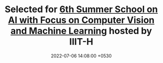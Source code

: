 ---
layout: post
title:  "Selected for <a href='http://cvit.iiit.ac.in/summerschool2022/'>6th Summer School on AI with Focus on Computer Vision and Machine Learning</a> hosted by IIIT-H"
date:   2022-07-06 14:08:00 +0530
categories: news
---
